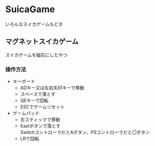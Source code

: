# SuicaGame
いろんなスイカゲームもどき

## マグネットスイカゲーム
スイカゲームを磁石にしたやつ
### 操作方法
- キーボード
    - ADキー又は左右矢印キーで移動
    - スペースで落とす
    - QEキーで回転
    - ESCでゲームリセット
- ゲームパッド
    - 左スティックで移動
    - Eastボタンで落とす  
    SwitchコントローラだとAボタン、PSコントローラだと〇ボタン
    - LRで回転
